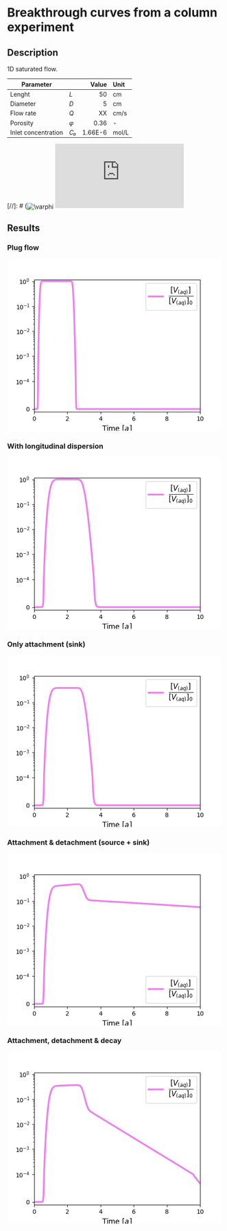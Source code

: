 # Breakthrough curves from a column experiment

## Description

1D saturated flow.

|Parameter | | Value | Unit |
|---|---|--:|:--|
|Lenght| *L* |50|cm|
|Diameter| *D* | 5|cm|
|Flow rate| *Q* |XX|cm/s|
|Porosity| *φ* |0.36|-|
|Inlet concentration | *C₀*| 1.66E-6 | mol/L |

[//]: # (<img src="http://www.sciweavers.org/tex2img.php?eq=%5Cvarphi&bc=Transparent&fc=Black&im=png&fs=12&ff=arev&edit=0" align="center" border="0" alt="\varphi" width="17" height="15" />
![plugFlow](http://www.sciweavers.org/tex2img.php?eq=%5Cvarphi&bc=Transparent&fc=Black&im=png&fs=12&ff=arev&edit=0) 

## Results

### Plug flow

![plugFlow](./plugFlow/breakthrough.png)

### With longitudinal dispersion

![plugFlow](./longitudinalDispersion/breakthrough.png)

### Only attachment (sink)

![plugFlow](./onlyAttachment/breakthrough.png)

### Attachment & detachment (source + sink)

![plugFlow](./attachDetachment/breakthrough.png)

### Attachment, detachment & decay

![plugFlow](./allProcesses/breakthrough.png)
